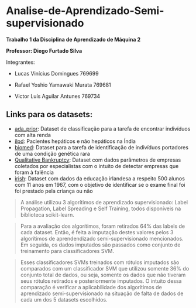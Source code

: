 # Analise-de-Aprendizado-Semi-supervisionado

**Trabalho 1 da Disciplina de Aprendizado de Máquina 2**

**Professor: Diego Furtado Silva**

Integrantes:

- Lucas Vinícius Domingues 769699

- Rafael Yoshio Yamawaki Murata 769681

- Victor Luís Aguilar Antunes 769734


## Links para os datasets: ##

- [ada_prior](https://www.openml.org/d/1037): Dataset de classificação para a tarefa de encontrar indivíduos com alta renda
- [ilpd](https://www.openml.org/d/1480): Pacientes hepáticos e não hepáticos na Índia
- [biomed](https://www.openml.org/d/481): Dataset para a tarefa de identificação de indivíduos portadores de uma condição genética rara
- [Qualitative Bankruptcy](https://archive.ics.uci.edu/ml/datasets/Qualitative_Bankruptcy): Dataset com dados parâmetros de empresas coletados por especialistas com o intuito de detectar empresas que foram à falência
- [irish](https://www.openml.org/d/451): Dataset com dados da educação irlandesa a respeito 500 alunos com 11 anos em 1967, com o objetivo de identificar se o exame final foi foi prestado pela criança ou não

> A análise utilizou 3 algorítimos de aprendizado supervisionado: Label Propagation, Label Spreading e Self Training, todos disponíveis na biblioteca scikit-learn.

> Para a avaliação dos algorítimos, foram retirados 64% das labels de cada dataset. Então, é feita a imputação destes valores pelos 3 algorítimos de aprendendizado semi-supervisionado mencionados.
Em seguida, os dados imputados são passados como conjunto de treinamento para classificadores SVM.

> Esses classificadores SVMs treinados com rótulos imputados são comparados com um classificador SVM que utilizou somente 36% do conjunto total de dados, ou seja, somente os dados que não tiveram seus rótulos retirados e posteriormente imputados. O intuito dessa comparação é verificar a aplicabilidade dos algorítimos de aprendizado semi-supervisionado na situação de falta de dados de cada um dos 5 datasets escolhidos.
